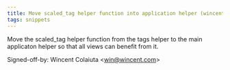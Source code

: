 ```yaml
---
title: Move scaled_tag helper function into application helper (wincent.com, 57f734a)
tags: snippets
---
```


Move the scaled\_tag helper function from the tags helper to the main applicaton helper so that all views can benefit from it.

Signed-off-by: Wincent Colaiuta &lt;win@wincent.com&gt;
